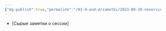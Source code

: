 ```yaml
---
{"dg-publish":true,"permalink":"/01-d-and-d/zametki/2023-08-28-nevervinter-zametki-o-sessii/","created":"2024-11-09T09:06:49.753+03:00","updated":"2024-01-10T17:43:34.667+03:00"}
---
```



- [Сырые заметки о сессии]

